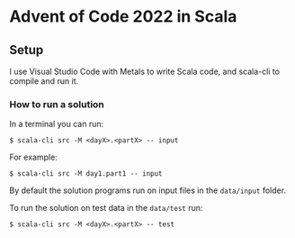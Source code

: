# Advent of Code 2022 in Scala

## Setup

I use Visual Studio Code with Metals to write Scala code, and scala-cli to compile and run it.

### How to run a solution

In a terminal you can run:
```
$ scala-cli src -M <dayX>.<partX> -- input
```

For example:
```
$ scala-cli src -M day1.part1 -- input
```

By default the solution programs run on input files in the `data/input` folder.

To run the solution on test data in the `data/test` run:
```
$ scala-cli src -M <dayX>.<partX> -- test
```